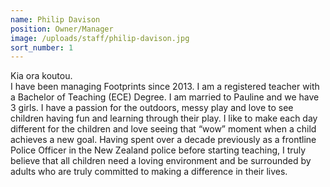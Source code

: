```yaml
---
name: Philip Davison
position: Owner/Manager
image: /uploads/staff/philip-davison.jpg
sort_number: 1
---
```


Kia ora koutou.<br>I have been managing Footprints since 2013. I am a registered teacher with a Bachelor of Teaching (ECE) Degree. I am married to Pauline and we have 3 girls. I have a passion for the outdoors, messy play and love to see children having fun and learning through their play. I like to make each day different for the children and love seeing that “wow” moment when a child achieves a new goal. Having spent over a decade previously as a frontline Police Officer in the New Zealand police before starting teaching, I truly believe that all children need a loving environment and be surrounded by adults who are truly committed to making a difference in their lives.